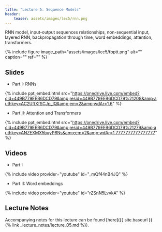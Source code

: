 ```yaml
---
title: "Lecture 5: Sequence Models"
header:
    teaser: assets/images/lec5/rnn.png
---
```


RNN model, input-output sequences relationships, non-sequential input, layered RNN,
backpropagation through time, word embeddings, attention, transformers.

{% include figure image_path="assets/images/lec5/tbptt.png" alt="" caption="" ref="" %}

## Slides

- Part I: RNNs

{% include ppt_embed.html
src="https://onedrive.live.com/embed?cid=449B779EEB6DCD79&amp;resid=449B779EEB6DCD79%21208&amp;authkey=AC2UftXfSCJp_lQ&amp;em=2&amp;wdAr=1.6" %}

- Part II: Attention and Transformers

{% include ppt_embed.html
src="https://onedrive.live.com/embed?cid=449B779EEB6DCD79&amp;resid=449B779EEB6DCD79%21279&amp;authkey=ANZEXMX5buyP6Ns&amp;em=2&amp;wdAr=1.7777777777777777" %}

## Videos

- Part I

{% include video provider="youtube" id="_mQf44nB4JQ" %}

- Part II: Word embeddings

{% include video provider="youtube" id="rZSnN5LvvkA" %}

## Lecture Notes

Accompanying notes for this lecture can be found [here]({{ site.baseurl }}{% link _lecture_notes/lecture_05.md %}).
